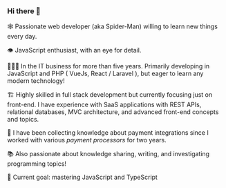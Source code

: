 ### Hi there 👋

<!--
**Chibi97/Chibi97** is a ✨ _special_ ✨ repository because its `README.md` (this file) appears on your GitHub profile.

Here are some ideas to get you started:

- 🔭 I’m currently working on ...
- 🌱 I’m currently learning ...
- 👯 I’m looking to collaborate on ...
- 🤔 I’m looking for help with ...
- 💬 Ask me about ...
- 📫 How to reach me: ...
- 😄 Pronouns: ...
- ⚡ Fun fact: ...
-->

🕸 Passionate web developer (aka Spider-Man) willing to learn new things every day.

👁 JavaScript enthusiast, with an eye for detail.

👩🏼‍💻 In the IT business for more than five years. Primarily developing in JavaScript and PHP ( VueJs, React / Laravel ), but eager to learn any modern technology!



🏗 Highly skilled in full stack development but currently focusing just on front-end. I have experience with SaaS applications with REST APIs, relational databases, MVC architecture, and advanced front-end concepts and topics.

🏧 I have been collecting knowledge about payment integrations since I worked with various *payment processors* for two years.



📚 Also passionate about knowledge sharing, writing, and investigating programming topics!

👑 Current goal: mastering JavaScript and TypeScript
